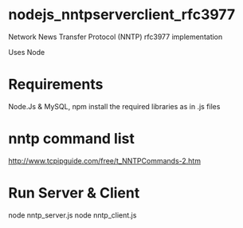 # nodejs_nntpserverclient_rfc3977
Network News Transfer Protocol (NNTP) rfc3977 implementation 

Uses Node

# Requirements
Node.Js & MySQL, npm install the required libraries as in .js files

# nntp command list
http://www.tcpipguide.com/free/t_NNTPCommands-2.htm

# Run Server & Client
node nntp_server.js
node nntp_client.js
